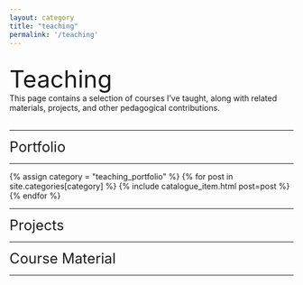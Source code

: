 ```yaml
---
layout: category
title: "teaching"
permalink: '/teaching'
---
```


<br>
<div style="font-size:3em;">Teaching</div>
This page contains a selection of courses I’ve taught, along with related materials, projects, and other pedagogical contributions.
<br><br>
<hr>
<div style="font-size:1.8em;">Portfolio</div>
<hr>
<div class="catalogue">
  {% assign category = "teaching_portfolio" %}
  {% for post in site.categories[category] %}
    {% include catalogue_item.html post=post %}
  {% endfor %}
</div>
<hr>
<div style="font-size:1.8em;">Projects</div>
<hr>
<div style="font-size:1.8em;">Course Material</div>
<hr>
